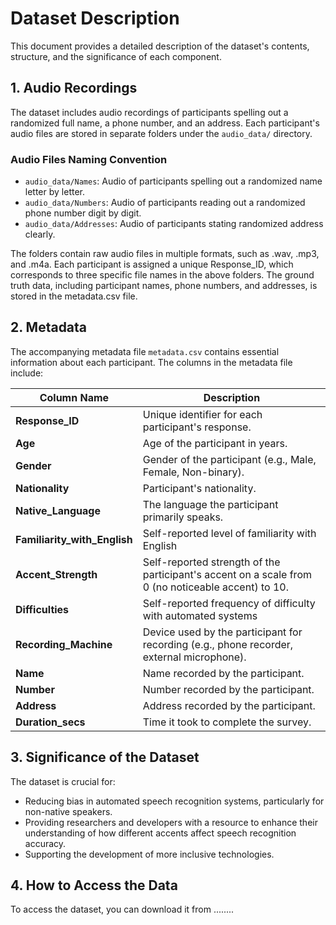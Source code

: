 # Dataset Description

This document provides a detailed description of the dataset's contents, structure, and the significance of each component.

## 1. Audio Recordings
The dataset includes audio recordings of participants spelling out a randomized full name, a phone number, and an address. Each participant's audio files are stored in separate folders under the `audio_data/` directory.

### Audio Files Naming Convention
- `audio_data/Names`: Audio of participants spelling out a randomized name letter by letter.
- `audio_data/Numbers`: Audio of participants reading out a randomized phone number digit by digit.
- `audio_data/Addresses`: Audio of participants stating randomized address clearly.

The folders contain raw audio files in multiple formats, such as .wav, .mp3, and .m4a. Each participant is assigned a unique Response_ID, which corresponds to three specific file names in the above folders. The ground truth data, including participant names, phone numbers, and addresses, is stored in the metadata.csv file.

## 2. Metadata
The accompanying metadata file `metadata.csv` contains essential information about each participant. The columns in the metadata file include:

| Column Name                | Description                                                                                           |
|----------------------------|-------------------------------------------------------------------------------------------------------|
| **Response_ID**            | Unique identifier for each participant's response.                                                   |                                                             |
| **Age**                    | Age of the participant in years.                                                                     |
| **Gender**                 | Gender of the participant (e.g., Male, Female, Non-binary).                                          |
| **Nationality**            | Participant's nationality.                                                                           |
| **Native_Language**        | The language the participant primarily speaks.                                                       |
| **Familiarity_with_English** | Self-reported level of familiarity with English       |
| **Accent_Strength**        | Self-reported strength of the participant's accent on a scale from 0 (no noticeable accent) to 10.   |
| **Difficulties**           | Self-reported frequency of difficulty with automated systems |
| **Recording_Machine**      | Device used by the participant for recording (e.g., phone recorder, external microphone).            |
| **Name**                   | Name recorded by the participant.                                                                             |
| **Number**                 | Number recorded by the participant.                                                                     |
| **Address**                | Address recorded by the participant.                                                                |
| **Duration_secs**          | Time it took to complete the survey.                                                                |

## 3. Significance of the Dataset
The dataset is crucial for:
- Reducing bias in automated speech recognition systems, particularly for non-native speakers.
- Providing researchers and developers with a resource to enhance their understanding of how different accents affect speech recognition accuracy.
- Supporting the development of more inclusive technologies.

## 4. How to Access the Data
To access the dataset, you can download it from ........
